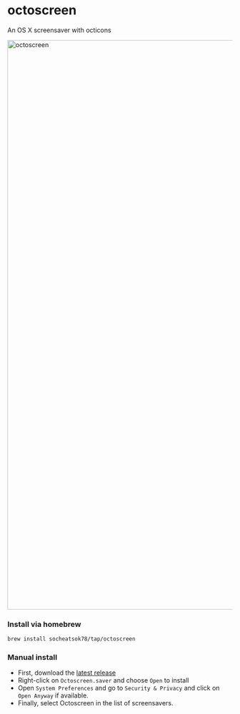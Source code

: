 # octoscreen

An OS X screensaver with octicons

<img width="1276" alt="octoscreen" src="https://cloud.githubusercontent.com/assets/1680/8358041/b1b14da2-1b23-11e5-8cee-7bd165b63fc7.png">

### Install via homebrew

```sh
brew install socheatsok78/tap/octoscreen
```

### Manual install
- First, download the [latest release](https://github.com/orderedlist/octoscreen/releases/download/1.0.0/Octoscreen.saver.zip)
- Right-click on `Octoscreen.saver` and choose `Open` to install
- Open `System Preferences` and go to `Security & Privacy` and click on `Open Anyway` if available.
- Finally, select Octoscreen in the list of screensavers.
